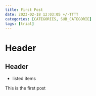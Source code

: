 ```yaml
---
title: First Post
date: 2023-02-18 12:03:05 +/-TTTT
categories: [CATEGORIES, SUB_CATEGORIE]
tags: [trial]
---
```


# Header

## Header

* listed items

This is the first post

